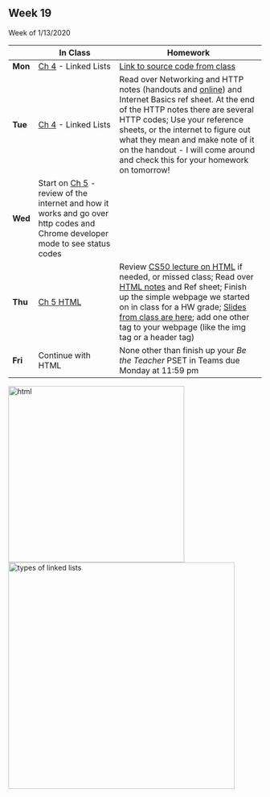<meta http-equiv="refresh" content="300"/>

## Week 19  
Week of 1/13/2020 

  |       |In Class               |Homework   |
  |-------|---------              |---------  |
  |**Mon**|[Ch 4](/ap/curriculum/4/) - Linked Lists |[Link to source code from class](https://cdn.cs50.net/2018/fall/lectures/4/src4.pdf) |
  |**Tue**|[Ch 4](/ap/curriculum/4/) - Linked Lists |Read over Networking and HTTP notes (handouts and [online](/ap/curriculum/5/notes/#networking)) and Internet Basics ref sheet. At the end of the HTTP notes there are several HTTP codes; Use your reference sheets, or the internet to figure out what they mean and make note of it on the handout - I will come around and check this for your homework on tomorrow! |
  |**Wed**|Start on [Ch 5](/ap/curriculum/5/) - review of the internet and how it works and go over http codes and Chrome developer mode to see status codes | |
  |**Thu**|[Ch 5 HTML](/ap/curriculum/5/) |Review [CS50 lecture on HTML](https://video.cs50.net/2018/fall/lectures/5?t=29m23s) if needed, or missed class; Read over [HTML notes](/ap/curriculum/5/notes/#html) and Ref sheet; Finish up the simple webpage we started on in class for a HW grade; [Slides from class are here](\ap\assets\pdfs\html-hw.pdf); add one other tag to your webpage (like the img tag or a header tag) |
  |**Fri**|Continue with HTML |None other than finish up your *Be the Teacher* PSET in Teams due Monday at 11:59 pm |

<img src="https://cdn.lynda.com/course/170427/170427-637140057855786367-16x9.jpg" alt="html" height="350">

<br>

<img src="https://i1.faceprep.in/Companies-1/types-of-linked-list.png" alt="types of linked lists" height="450">

